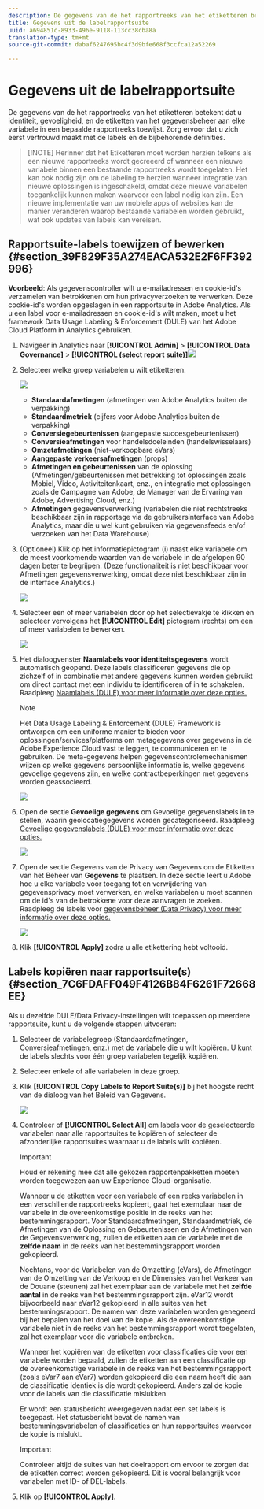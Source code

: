 ```yaml
---
description: De gegevens van de het rapportreeks van het etiketteren betekent dat u identiteit, gevoeligheid, en de etiketten van het gegevensbeheer aan elke variabele in een bepaalde rapportreeks toewijst. Zorg ervoor dat u zich eerst vertrouwd maakt met de labels en de bijbehorende definities.
title: Gegevens uit de labelrapportsuite
uuid: a694851c-8933-496e-9118-113cc38cba8a
translation-type: tm+mt
source-git-commit: dabaf6247695bc4f3d9bfe668f3ccfca12a52269

---
```



# Gegevens uit de labelrapportsuite

De gegevens van de het rapportreeks van het etiketteren betekent dat u identiteit, gevoeligheid, en de etiketten van het gegevensbeheer aan elke variabele in een bepaalde rapportreeks toewijst. Zorg ervoor dat u zich eerst vertrouwd maakt met de labels en de bijbehorende definities.

>[!NOTE] Herinner dat het Etiketteren moet worden herzien telkens als een nieuwe rapportreeks wordt gecreeerd of wanneer een nieuwe variabele binnen een bestaande rapportreeks wordt toegelaten. Het kan ook nodig zijn om de labeling te herzien wanneer integratie van nieuwe oplossingen is ingeschakeld, omdat deze nieuwe variabelen toegankelijk kunnen maken waarvoor een label nodig kan zijn. Een nieuwe implementatie van uw mobiele apps of websites kan de manier veranderen waarop bestaande variabelen worden gebruikt, wat ook updates van labels kan vereisen.

## Rapportsuite-labels toewijzen of bewerken {#section_39F829F35A274EACA532E2F6FF392996}

**Voorbeeld**: Als gegevenscontroller wilt u e-mailadressen en cookie-id&#39;s verzamelen van betrokkenen om hun privacyverzoeken te verwerken. Deze cookie-id&#39;s worden opgeslagen in een rapportsuite in Adobe Analytics. Als u een label voor e-mailadressen en cookie-id&#39;s wilt maken, moet u het framework Data Usage Labeling &amp; Enforcement (DULE) van het Adobe Cloud Platform in Analytics gebruiken.

1. Navigeer in Analytics naar **[!UICONTROL Admin]** > **[!UICONTROL Data Governance]** > **[!UICONTROL (select report suite)]**![](assets/privacy_rs_settings.png)

1. Selecteer welke groep variabelen u wilt etiketteren.

   ![](assets/variables.png)

   * **Standaardafmetingen** (afmetingen van Adobe Analytics buiten de verpakking)
   * **Standaardmetriek** (cijfers voor Adobe Analytics buiten de verpakking)
   * **Conversiegebeurtenissen** (aangepaste succesgebeurtenissen)
   * **Conversieafmetingen** voor handelsdoeleinden (handelswisselaars)
   * **Omzetafmetingen** (niet-verkoopbare eVars)
   * **Aangepaste verkeersafmetingen** (props)
   * **Afmetingen en gebeurtenissen** van de oplossing (Afmetingen/gebeurtenissen met betrekking tot oplossingen zoals Mobiel, Video, Activiteitenkaart, enz., en integratie met oplossingen zoals de Campagne van Adobe, de Manager van de Ervaring van Adobe, Advertising Cloud, enz.)
   * **Afmetingen** gegevensverwerking (variabelen die niet rechtstreeks beschikbaar zijn in rapportage via de gebruikersinterface van Adobe Analytics, maar die u wel kunt gebruiken via gegevensfeeds en/of verzoeken van het Data Warehouse)

1. (Optioneel) Klik op het informatiepictogram (i) naast elke variabele om de meest voorkomende waarden van de variabele in de afgelopen 90 dagen beter te begrijpen. (Deze functionaliteit is niet beschikbaar voor Afmetingen gegevensverwerking, omdat deze niet beschikbaar zijn in de interface Analytics.)

   ![](assets/info.png)

1. Selecteer een of meer variabelen door op het selectievakje te klikken en selecteer vervolgens het **[!UICONTROL Edit]** pictogram (rechts) om een of meer variabelen te bewerken.

   ![](assets/edit.png)

1. Het dialoogvenster **Naamlabels voor identiteitsgegevens** wordt automatisch geopend. Deze labels classificeren gegevens die op zichzelf of in combinatie met andere gegevens kunnen worden gebruikt om direct contact met een individu te identificeren of in te schakelen. Raadpleeg [Naamlabels (DULE) voor meer informatie over deze opties.](/help/admin/c-data-governance/gdpr-labels.md#identity-data-labels)

   >[!NOTE]
   >
   >Het Data Usage Labeling &amp; Enforcement (DULE) Framework is ontworpen om een uniforme manier te bieden voor oplossingen/services/platforms om metagegevens over gegevens in de Adobe Experience Cloud vast te leggen, te communiceren en te gebruiken. De meta-gegevens helpen gegevenscontrolemechanismen wijzen op welke gegevens persoonlijke informatie is, welke gegevens gevoelige gegevens zijn, en welke contractbeperkingen met gegevens worden geassocieerd.

   ![](assets/identity_labels.png)

1. Open de sectie **Gevoelige gegevens** om Gevoelige gegevenslabels in te stellen, waarin geolocatiegegevens worden gecategoriseerd. Raadpleeg [Gevoelige gegevenslabels (DULE) voor meer informatie over deze opties.](/help/admin/c-data-governance/gdpr-labels.md#sensitive-data-labels)

   ![](assets/sensitive_data.png)

1. Open de sectie Gegevens van de Privacy van Gegevens om de Etiketten van het Beheer van **Gegevens** te plaatsen. In deze sectie leert u Adobe hoe u elke variabele voor toegang tot en verwijdering van gegevensprivacy moet verwerken, en welke variabelen u moet scannen om de id&#39;s van de betrokkene voor deze aanvragen te zoeken. Raadpleeg de labels voor [gegevensbeheer (Data Privacy) voor meer informatie over deze opties.](/help/admin/c-data-governance/gdpr-labels.md#data-governance-labels)

   ![](assets/privacy_labels.png)

1. Klik **[!UICONTROL Apply]** zodra u alle etikettering hebt voltooid.

## Labels kopiëren naar rapportsuite(s) {#section_7C6FDAFF049F4126B84F6261F72668EE}

Als u dezelfde DULE/Data Privacy-instellingen wilt toepassen op meerdere rapportsuite, kunt u de volgende stappen uitvoeren:

1. Selecteer de variabelegroep (Standaardafmetingen, Conversieafmetingen, enz.) met de variabele die u wilt kopiëren. U kunt de labels slechts voor één groep variabelen tegelijk kopiëren.
1. Selecteer enkele of alle variabelen in deze groep.
1. Klik **[!UICONTROL Copy Labels to Report Suite(s)]** bij het hoogste recht van de dialoog van het Beleid van Gegevens.

   ![](assets/apply_as_template.png)

1. Controleer of **[!UICONTROL Select All]** om labels voor de geselecteerde variabelen naar alle rapportsuites te kopiëren of selecteer de afzonderlijke rapportsuites waarnaar u de labels wilt kopiëren.

   >[!IMPORTANT]
   >
   >Houd er rekening mee dat alle gekozen rapportenpakketten moeten worden toegewezen aan uw Experience Cloud-organisatie.

   Wanneer u de etiketten voor een variabele of een reeks variabelen in een verschillende rapportreeks kopieert, gaat het exemplaar naar de variabele in de overeenkomstige positie in de reeks van het bestemmingsrapport. Voor Standaardafmetingen, Standaardmetriek, de Afmetingen van de Oplossing en Gebeurtenissen en de Afmetingen van de Gegevensverwerking, zullen de etiketten aan de variabele met de **zelfde naam** in de reeks van het bestemmingsrapport worden gekopieerd.

   Nochtans, voor de Variabelen van de Omzetting (eVars), de Afmetingen van de Omzetting van de Verkoop en de Dimensies van het Verkeer van de Douane (steunen) zal het exemplaar aan de variabele met het **zelfde aantal** in de reeks van het bestemmingsrapport zijn. eVar12 wordt bijvoorbeeld naar eVar12 gekopieerd in alle suites van het bestemmingsrapport. De namen van deze variabelen worden genegeerd bij het bepalen van het doel van de kopie. Als de overeenkomstige variabele niet in de reeks van het bestemmingsrapport wordt toegelaten, zal het exemplaar voor die variabele ontbreken.

   Wanneer het kopiëren van de etiketten voor classificaties die voor een variabele worden bepaald, zullen de etiketten aan een classificatie op de overeenkomstige variabele in de reeks van het bestemmingsrapport (zoals eVar7 aan eVar7) worden gekopieerd die een naam heeft die aan de classificatie identiek is die wordt gekopieerd. Anders zal de kopie voor de labels van die classificatie mislukken.

   Er wordt een statusbericht weergegeven nadat een set labels is toegepast. Het statusbericht bevat de namen van bestemmingsvariabelen of classificaties en hun rapportsuites waarvoor de kopie is mislukt.

   >[!IMPORTANT]
   >
   >Controleer altijd de suites van het doelrapport om ervoor te zorgen dat de etiketten correct worden gekopieerd. Dit is vooral belangrijk voor variabelen met ID- of DEL-labels.

1. Klik op **[!UICONTROL Apply]**.

